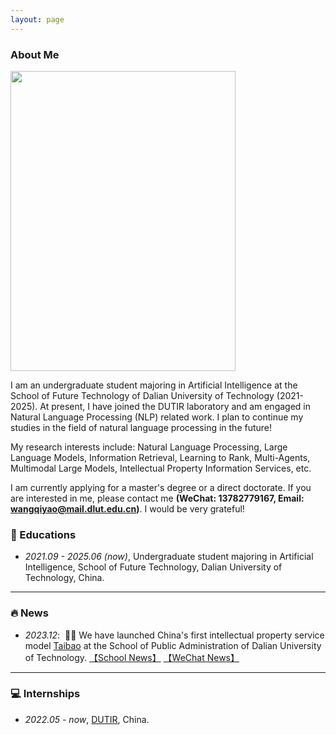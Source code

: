 ```yaml
---
layout: page
---
```


### About Me

<img src="https://github.com/Mathsion2/mathsion2.github.io/wqy.png" class="floatpic" width="360" height="480">

I am an undergraduate student majoring in Artificial Intelligence at the School of Future Technology of Dalian University of Technology (2021-2025). At present, I have joined the DUTIR laboratory and am engaged in Natural Language Processing (NLP) related work. I plan to continue my studies in the field of natural language processing in the future!

My research interests include: Natural Language Processing, Large Language Models, Information Retrieval, Learning to Rank, Multi-Agents, Multimodal Large Models, Intellectual Property Information Services, etc.

I am currently applying for a master's degree or a direct doctorate. If you are interested in me, please contact me <strong><span>(WeChat: 13782779167, Email: wangqiyao@mail.dlut.edu.cn)</span></strong>. I would be very grateful!

### 📖 Educations
- *2021.09 - 2025.06 (now)*, Undergraduate student majoring in Artificial Intelligence, School of Future Technology, Dalian University of Technology, China. 

---

### 🔥 News
- *2023.12*: &nbsp;🎉🎉 We have launched China's first intellectual property service model <a href="https://taibao-ip.help">Taibao</a> at the School of Public Administration of Dalian University of Technology. [【School News】](https://spap.dlut.edu.cn/info/1123/4095.htm) [【WeChat News】](https://mp.weixin.qq.com/s/zmPpAWnxxIC0g1trD3sCrQ)

---

### 💻 Internships
- *2022.05 - now*, [DUTIR](https://ir.dlut.edu.cn/), China.

